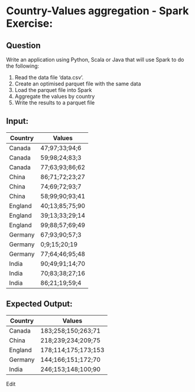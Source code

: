 Country-Values aggregation - Spark Exercise:
==

Question
--

Write an application using Python, Scala or Java that will use Spark to do the following:
1. Read the data file ‘data.csv’.
2. Create an optimised parquet file with the same data
3. Load the parquet file into Spark
4. Aggregate the values by country
5. Write the results to a parquet file

Input:
--

| Country  | Values         |
|----------|----------------|
| Canada   | 47;97;33;94;6  |
| Canada   | 59;98;24;83;3  |
| Canada   | 77;63;93;86;62 |
| China    | 86;71;72;23;27 |
| China    | 74;69;72;93;7  |
| China    | 58;99;90;93;41 |
| England  | 40;13;85;75;90 |
| England  | 39;13;33;29;14 |
| England  | 99;88;57;69;49 |
| Germany  | 67;93;90;57;3  |
| Germany  | 0;9;15;20;19   |
| Germany  | 77;64;46;95;48 |
| India    | 90;49;91;14;70 |
| India    | 70;83;38;27;16 |
| India    | 86;21;19;59;4  |

Expected Output:
--

| Country  | Values              |
|----------|---------------------|
| Canada   | 183;258;150;263;71  |
| China    | 218;239;234;209;75  |
| England  | 178;114;175;173;153 |
| Germany  | 144;166;151;172;70  |
| India    | 246;153;148;100;90  |

Edit
